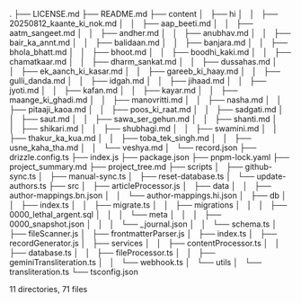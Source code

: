 .
├── LICENSE.md
├── README.md
├── content
│   ├── hi
│   │   ├── 20250812_kaante_ki_nok.md
│   │   ├── aap_beeti.md
│   │   ├── aatm_sangeet.md
│   │   ├── andher.md
│   │   ├── anubhav.md
│   │   ├── bair_ka_annt.md
│   │   ├── balidaan.md
│   │   ├── banjara.md
│   │   ├── bhola_bhatt.md
│   │   ├── bhoot.md
│   │   ├── boodhi_kaki.md
│   │   ├── chamatkaar.md
│   │   ├── dharm_sankat.md
│   │   ├── dussahas.md
│   │   ├── ek_aanch_ki_kasar.md
│   │   ├── gareeb_ki_haay.md
│   │   ├── gulli_danda.md
│   │   ├── idgah.md
│   │   ├── jihaad.md
│   │   ├── jyoti.md
│   │   ├── kafan.md
│   │   ├── kayar.md
│   │   ├── maange_ki_ghadi.md
│   │   ├── manovritti.md
│   │   ├── nasha.md
│   │   ├── pitaaji_kaoa.md
│   │   ├── poos_ki_raat.md
│   │   ├── sadgati.md
│   │   ├── saut.md
│   │   ├── sawa_ser_gehun.md
│   │   ├── shanti.md
│   │   ├── shikari.md
│   │   ├── shubhagi.md
│   │   ├── swamini.md
│   │   ├── thakur_ka_kua.md
│   │   ├── toba_tek_singh.md
│   │   ├── usne_kaha_tha.md
│   │   └── veshya.md
│   └── record.json
├── drizzle.config.ts
├── index.js
├── package.json
├── pnpm-lock.yaml
├── project_summary.md
├── project_tree.md
├── scripts
│   ├── github-sync.ts
│   ├── manual-sync.ts
│   ├── reset-database.ts
│   └── update-authors.ts
├── src
│   ├── articleProcessor.js
│   ├── data
│   │   ├── author-mappings.bn.json
│   │   └── author-mappings.hi.json
│   ├── db
│   │   ├── index.ts
│   │   ├── migrate.ts
│   │   ├── migrations
│   │   │   ├── 0000_lethal_argent.sql
│   │   │   └── meta
│   │   │       ├── 0000_snapshot.json
│   │   │       └── _journal.json
│   │   └── schema.ts
│   ├── fileScanner.js
│   ├── frontmatterParser.js
│   ├── index.ts
│   ├── recordGenerator.js
│   ├── services
│   │   ├── contentProcessor.ts
│   │   ├── database.ts
│   │   ├── fileProcessor.ts
│   │   ├── geminiTransliteration.ts
│   │   └── webhook.ts
│   └── utils
│       └── transliteration.ts
└── tsconfig.json

11 directories, 71 files
